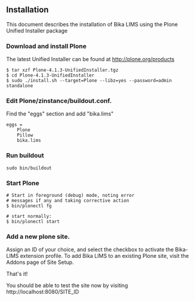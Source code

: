 Installation
------------

This document describes the installation of Bika LIMS using the Plone Unified
Installer package

### Download and install Plone

The latest Unified Installer can be found at http://plone.org/products

    $ tar xzf Plone-4.1.3-UnifiedInstaller.tgz
    $ cd Plone-4.1.3-UnifiedInstaller
    $ sudo ./install.sh --target=Plone --libz=yes --password=admin standalone

### Edit Plone/zinstance/buildout.conf.

Find the "eggs" section and add "bika.lims"

    eggs =
        Plone
        Pillow
        bika.lims

### Run buildout

    sudo bin/buildout

### Start Plone

    # Start in foreground (debug) mode, noting error
    # messages if any and taking corrective action
    $ bin/plonectl fg

    # start normally:
    $ bin/plonectl start

### Add a new plone site.

Assign an ID of your choice, and select the checkbox to activate the
Bika-LIMS extension profile.  To add Bika LIMS to an existing Plone site,
visit the Addons page of Site Setup.

That's it!

You should be able to test the site now by visiting
http://localhost:8080/SITE_ID
